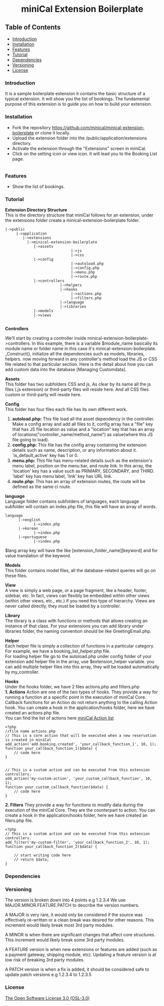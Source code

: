 <p>
	<h1 align="center">
	miniCal Extension Boilerplate</h1>
</p>

## Table of Contents
* [Introduction](#introduction)
* [Installation](#installation)
* [Features](#features)
* [Tutorial](#tutorial)
* [Dependencies](#dependencies)
* [Versioning](#versioning)
* [License](#license)

### Introduction
It is a sample boilerplate extension it contains the basic structure of a typical extension. It will show you the list of bookings. The fundamental purpose of this extension is to guide you on how to build your extension.
 

### Installation
* Fork the repository https://github.com/minical/minical-extension-boilerplate or clone it locally. 
* Upload the extension folder into the /public/application/extensions directory.
* Activate the extension through the "Extensions" screen in miniCal.
* Click on the setting icon or view icon. It will lead you to the Booking List page.

<img src="https://snipboard.io/zWSbQi.jpg" alt=""> 

### Features
* Show the list of bookings.

### Tutorial
**Extension Directory Structure**<br/>
This is the directory structure that miniCal follows for an extension, under the extensions folder create a minical-extension-boilerplate folder. 
```
|->public
     |->application
	    |->extensions
		  |->minical-extension-boilerplate
			 |->assets
                              |->js
                              |->css
			 |->config
                              |->autoload.php
                              |->config.php
                              |->menu.php
                              |->route.php
			 |->controllers
                         |->helpers
                         |->hooks
                              |->actions.php
                              |->filters.php
                         |->language
                         |->libraries
			 |->models
			 |->views
			
```
**Controllers**<br/>

We’ll start by creating a controller inside minical-extension-boilerplate->controllers. In this example, there is a variable $module_name basically its module name or folder name in this case it's minical-extension-boilerplate. _Construct(), initialize all the dependencies such as models, libraries, helpers. now moving forward in any controller's method load the JS or CSS file related to that particular section. Here is the detail about how you can add custom data into the database [Managing Customdata].

**Assets**<br/>
This folder has two subfolders CSS and js, As clear by its name all the js files (.js extension) or third-party files will reside here. And all CSS files custom or third-party will reside here.

**Config**<br/>
This folder has four files each file has its own different work.
1. **autoload.php:** This file load all the asset dependency in the controller. Make a config array and add all files to it, config array has a "file" key that has JS file location as value and a "location" key that has an array of locations("controller_name/method_name") as value(where this JS file going to load).
2. **config.php:** This file has the config array containing the extension details such as name, description, or any information about it. 'is_default_active' key has 1 or 0.
3. **menu.php:** This file has menu-related details such as the extension's menu label, position on the menu bar, and route link. In this array, the 'location' key has a value such as PRIMARY, SECONDARY, and THIRD. 'label' key has menu label, 'link' key has URL link.
4. **route.php:** This has an array of extension routes, the route will be defined as the same ci route.

**language**<br/>
Language folder contains subfolders of languages, each language subfolder will contain an index.php file, this file will have an array of words.
```
language
      |->english
             |->index.php
      |->korean
             |->index.php
      |->portuguese 
             |->index.php

```
$lang array key will have the like [extension_folder_name][keyword] and for value translation of the keyword. 

**Models**<br/>
This folder contains model files, all the database-related queries will go on these files.

**View**<br/>
A view is simply a web page, or a page fragment, like a header, footer, sidebar, etc. In fact, views can flexibly be embedded within other views (within other views, etc., etc.) if you need this type of hierarchy.
Views are never called directly, they must be loaded by a controller. 


**Library**<br/>
The library is a class with functions or methods that allows creating an instance of that class.
For your extensions you can add library under libraries folder, the naming convention should be like GreetingEmail.php.

**Helper**<br/>
Each helper file is simply a collection of functions in a particular category. For example, we have a booking_list_helper.php file. 
<br/>For loading helper file go to the autoload.php under config folder of your extension add helper file in the array, use $extension_helper variable.
you can add multiple helper files into this array, they will be loaded automatically by my_controller. 


**Hooks**<br/>
Under the hooks folder, we have 2 files actions.php and filters.php<br/>
**1. Actions**
Action are one of the two types of hooks. They provide a way for running a function at a specific point in the execution of miniCal Core. Callback functions for an Action do not return anything to the calling Action hook. You can create a hook in the application/hooks folder,
here we have created an actions.php file.
<br>You can find the list of actions here [miniCal Action list](https://github.com/minical/minical/wiki/The-list-of-the-miniCal-actions) 
```
<?php
//file name actions.php
// This is a core action that will be executed when a new reservation is created in miniCal
add_action('add.booking.created', 'your_callback_function_1', 10, 1);
function your_callback_function_1($data) {
    // code here
}


// This is a custom action and can be executed from this extension controllers.
add_action('my-custom-action', 'your_custom_callback_function', 10, 1);
function your_custom_callback_function($data) {
    // code here
}
```
**2. Filters**
They provide a way for functions to modify data during the execution of the miniCal Core. They are the counterpart to action.
You can create a hook in the application/hooks folder,
here we have created an filers.php file.

```
<?php
// This is a custom action and can be executed from this extension controllers.
add_filter('my-custom-filter', 'your_callback_function_2', 10, 1);
function your_callback_function_2($data) {
    
    // start writing code here
    // return $data;
}
```

### Dependencies

### Versioning

The version is broken down into 4 points e.g 1.2.3.4 We use MAJOR.MINOR.FEATURE.PATCH to describe the version numbers.

A MAJOR is very rare, it would only be considered if the source was effectively re-written or a clean break was desired for other reasons. This increment would likely break most 3rd party modules.

A MINOR is when there are significant changes that affect core structures. This increment would likely break some 3rd party modules.

A FEATURE version is when new extensions or features are added (such as a payment gateway, shipping module, etc). Updating a feature version is at low risk of breaking 3rd party modules.

A PATCH version is when a fix is added, it should be considered safe to update patch versions e.g 1.2.3.4 to 1.2.3.5

### License

[The Open Software License 3.0 (OSL-3.0)]()
